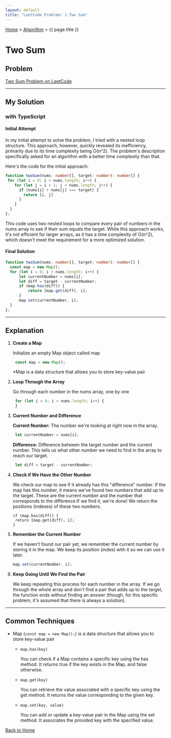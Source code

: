 ```yaml
---
layout: default
title: "LeetCode Problem: 1.Two Sum"
---
```

[Home](../) > [Algorithm](./) > {{ page.title }}

# Two Sum

## Problem
[Two Sum Problem on LeetCode](https://leetcode.com/problems/two-sum/description/)

___
## My Solution
### with TypeScript

#### Initial Attempt
In my initial attempt to solve the problem, I tried with a nested loop structure. This approach, however, quickly revealed its inefficiency, primarily due to its time complexity being O(n^2). The problem's description specifically asked for an algorithm with a better time complexity than that.

Here's the code for the initial approach:

```typescript
function twoSum(nums: number[], target: number): number[] {
 for (let i = 0; i < nums.length; i++) {
    for (let j = i + 1; j < nums.length; j++) {
      if (nums[i] + nums[j] === target) {
        return [i, j]
      }
    }
  }
};
```
This code uses two nested loops to compare every pair of numbers in the nums array to see if their sum equals the target. While this approach works, it's not efficient for larger arrays, as it has a time complexity of O(n^2), which doesn't meet the requirement for a more optimized solution.

#### Final Solution
```typescript
function twoSum(nums: number[], target: number): number[] {
  const map = new Map();
  for (let i = 0; i < nums.length; i++) {
      let currentNumber = nums[i];
      let diff = target - currentNumber;
      if (map.has(diff)) {
          return [map.get(diff), i];
      }
      map.set(currentNumber, i);
  }
};
```
___
## Explanation
1. **Create a Map**

   Initialize an empty Map object called map <br>
   ```typescript
    const map = new Map();
   ```
   *Map is a data structure that allows you to store key-value pair

2. **Loop Through the Array**

   Go through each number in the nums array, one by one
   ```typescript
    for (let i = 0; i < nums.length; i++) {
    }
   ```

3. **Current Number and Difference**

   **Current Number:** The number we're looking at right now in the array.
   ```typescript
    let currentNumber = nums[i];
   ```
   **Difference:** Difference between the target number and the current number. This tells us what other number we need to find in the array to reach our target.
   ```typescript
    let diff = target - currentNumber;
   ```

4. **Check if We Have the Other Number**

   We check our map to see if it already has this "difference" number.
   If the map has this number, it means we've found two numbers that add up to the target. These are the current number and the number that corresponds to the difference.If we find it, we're done! We return the positions (indexes) of these two numbers.
   ```
   if (map.has(diff)) {
    return [map.get(diff), i];
   }
   ```

5. **Remember the Current Number**

   If we haven't found our pair yet, we remember the current number by storing it in the map. We keep its position (index) with it so we can use it later.
   ```typescript
   map.set(currentNumber, i);
   ```

6. **Keep Going Until We Find the Pair**

   We keep repeating this process for each number in the array.
   If we go through the whole array and don't find a pair that adds up to the target, the function ends without finding an answer (though, for this specific problem, it's assumed that there is always a solution).

___
## Common Techniques

- Map (`const map = new Map();`) is a data structure that allows you to store key-value pair

  - `map.has(key)`

      You can check if a Map contains a specific key using the has method. It returns true if the key exists in the Map, and false otherwise.

  - `map.get(key)`
   
      You can retrieve the value associated with a specific key using the get method. It returns the value corresponding to the given key.

  - `map.set(key, value)`
   
      You can add or update a key-value pair in the Map using the set method. It associates the provided key with the specified value.

[Back to Home](../)
